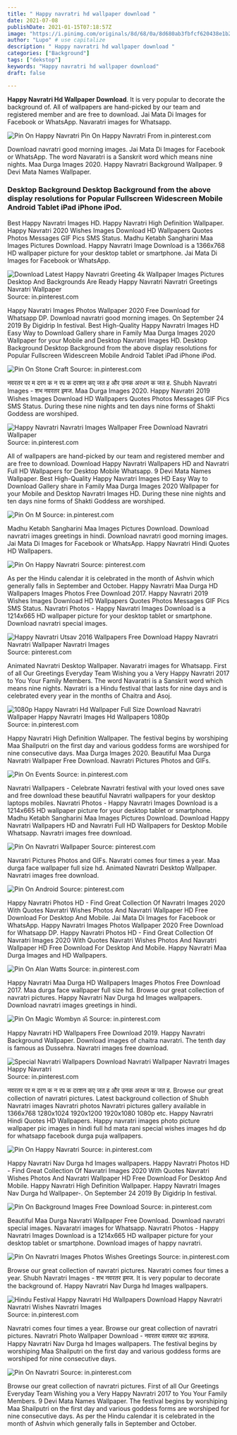 ```yaml
---
title: " Happy navratri hd wallpaper download "
date: 2021-07-08
publishDate: 2021-01-15T07:18:57Z
image: "https://i.pinimg.com/originals/8d/68/0a/8d680ab3fbfcf620438e1b27b09ee2ba.jpg"
author: "Lupo" # use capitalize
description: " Happy navratri hd wallpaper download "
categories: ["Background"]
tags: ["dekstop"]
keywords: "Happy navratri hd wallpaper download"
draft: false

---
```



**Happy Navratri Hd Wallpaper Download**. It is very popular to decorate the background of. All of wallpapers are hand-picked by our team and registered member and are free to download. Jai Mata Di Images for Facebook or WhatsApp. Navaratri images for Whatsapp.

![Pin On Happy Navratri](https://i.pinimg.com/originals/f8/1a/ce/f81ace4a7bc0be4e681d1200be96b522.gif "Pin On Happy Navratri")
Pin On Happy Navratri From in.pinterest.com


Download navratri good morning images. Jai Mata Di Images for Facebook or WhatsApp. The word Navaratri is a Sanskrit word which means nine nights. Maa Durga Images 2020. Happy Navratri Background Wallpaper. 9 Devi Mata Names Wallpaper.

### Desktop Background Desktop Background from the above display resolutions for Popular Fullscreen Widescreen Mobile Android Tablet iPad iPhone iPod.

Best Happy Navratri Images HD. Happy Navratri High Definition Wallpaper. Happy Navratri 2020 Wishes Images Download HD Wallpapers Quotes Photos Messages GIF Pics SMS Status. Madhu Ketabh Sangharini Maa Images Pictures Download. Happy Navratri Image Download is a 1366x768 HD wallpaper picture for your desktop tablet or smartphone. Jai Mata Di Images for Facebook or WhatsApp.


![Download Latest Happy Navratri Greeting 4k Wallpaper Images Pictures Desktop And Backgrounds Are Ready Happy Navratri Navratri Greetings Navratri Wallpaper](https://i.pinimg.com/originals/b2/7a/fb/b27afb4f9e562a789b809f116c692263.jpg "Download Latest Happy Navratri Greeting 4k Wallpaper Images Pictures Desktop And Backgrounds Are Ready Happy Navratri Navratri Greetings Navratri Wallpaper")
Source: in.pinterest.com

Happy Navratri Images Photos Wallpaper 2020 Free Download for Whatsapp DP. Download navratri good morning images. On September 24 2019 By Digidrip In festival. Best High-Quality Happy Navratri Images HD Easy Way to Download Gallery share in Family Maa Durga Images 2020 Wallpaper for your Mobile and Desktop Navratri Images HD. Desktop Background Desktop Background from the above display resolutions for Popular Fullscreen Widescreen Mobile Android Tablet iPad iPhone iPod.

![Pin On Stone Craft](https://i.pinimg.com/originals/59/4d/29/594d2989008e89a3453ba5319cb8c507.jpg "Pin On Stone Craft")
Source: in.pinterest.com

नवरतर पर म दरग क न रप क दरशन कए जत ह और उनक अरधन क जत ह. Shubh Navratri Images - शभ नवरतर इमज. Maa Durga Images 2020. Happy Navratri 2019 Wishes Images Download HD Wallpapers Quotes Photos Messages GIF Pics SMS Status. During these nine nights and ten days nine forms of Shakti Goddess are worshiped.

![Happy Navratri Navratri Images Wallpaper Free Download Navratri Wallpaper](https://i.pinimg.com/originals/86/4f/48/864f48e4dd1bb58766b9d6f448ac9649.jpg "Happy Navratri Navratri Images Wallpaper Free Download Navratri Wallpaper")
Source: in.pinterest.com

All of wallpapers are hand-picked by our team and registered member and are free to download. Download Happy Navratri Wallpapers HD and Navratri Full HD Wallpapers for Desktop Mobile Whatsapp. 9 Devi Mata Names Wallpaper. Best High-Quality Happy Navratri Images HD Easy Way to Download Gallery share in Family Maa Durga Images 2020 Wallpaper for your Mobile and Desktop Navratri Images HD. During these nine nights and ten days nine forms of Shakti Goddess are worshiped.

![Pin On M](https://i.pinimg.com/736x/29/ba/3a/29ba3a42552aed91b8fc87bfb069ad44.jpg "Pin On M")
Source: in.pinterest.com

Madhu Ketabh Sangharini Maa Images Pictures Download. Download navratri images greetings in hindi. Download navratri good morning images. Jai Mata Di Images for Facebook or WhatsApp. Happy Navratri Hindi Quotes HD Wallpapers.

![Pin On Happy Navratri](https://i.pinimg.com/originals/ba/be/7c/babe7c75daadb4ecf08d33ea7ba17873.jpg "Pin On Happy Navratri")
Source: pinterest.com

As per the Hindu calendar it is celebrated in the month of Ashvin which generally falls in September and October. Happy Navratri Maa Durga HD Wallpapers Images Photos Free Download 2017. Happy Navratri 2019 Wishes Images Download HD Wallpapers Quotes Photos Messages GIF Pics SMS Status. Navratri Photos - Happy Navratri Images Download is a 1214x665 HD wallpaper picture for your desktop tablet or smartphone. Download navratri special images.

![Happy Navratri Utsav 2016 Wallpapers Free Download Happy Navratri Navratri Wallpaper Navratri Images](https://i.pinimg.com/originals/09/ae/63/09ae63765236d297db88094eadd1a26d.jpg "Happy Navratri Utsav 2016 Wallpapers Free Download Happy Navratri Navratri Wallpaper Navratri Images")
Source: pinterest.com

Animated Navratri Desktop Wallpaper. Navaratri images for Whatsapp. First of all Our Greetings Everyday Team Wishing you a Very Happy Navratri 2017 to You Your Family Members. The word Navaratri is a Sanskrit word which means nine nights. Navratri is a Hindu festival that lasts for nine days and is celebrated every year in the months of Chaitra and Asoj.

![1080p Happy Navratri Hd Wallpaper Full Size Download Navratri Wallpaper Happy Navratri Images Hd Wallpapers 1080p](https://i.pinimg.com/originals/04/f1/a8/04f1a85f83b206c7b4ae80f5f66b91bf.jpg "1080p Happy Navratri Hd Wallpaper Full Size Download Navratri Wallpaper Happy Navratri Images Hd Wallpapers 1080p")
Source: in.pinterest.com

Happy Navratri High Definition Wallpaper. The festival begins by worshiping Maa Shailputri on the first day and various goddess forms are worshiped for nine consecutive days. Maa Durga Images 2020. Beautiful Maa Durga Navratri Wallpaper Free Download. Navratri Pictures Photos and GIFs.

![Pin On Events](https://i.pinimg.com/originals/bc/5d/46/bc5d46e0d92e1f5d5d4ee303318a9ec2.jpg "Pin On Events")
Source: in.pinterest.com

Navratri Wallpapers - Celebrate Navratri festival with your loved ones save and free download these beautiful Navratri wallpapers for your desktop laptops mobiles. Navratri Photos - Happy Navratri Images Download is a 1214x665 HD wallpaper picture for your desktop tablet or smartphone. Madhu Ketabh Sangharini Maa Images Pictures Download. Download Happy Navratri Wallpapers HD and Navratri Full HD Wallpapers for Desktop Mobile Whatsapp. Navratri images free download.

![Pin On Navratri Wallpaper](https://i.pinimg.com/originals/d7/25/ae/d725ae8a12ec057a43bfa8c13ad88b1e.jpg "Pin On Navratri Wallpaper")
Source: pinterest.com

Navratri Pictures Photos and GIFs. Navratri comes four times a year. Maa durga face wallpaper full size hd. Animated Navratri Desktop Wallpaper. Navratri images free download.

![Pin On Android](https://i.pinimg.com/originals/79/e6/8d/79e68da3134ec6912f838b5375906804.jpg "Pin On Android")
Source: pinterest.com

Happy Navratri Photos HD - Find Great Collection Of Navratri Images 2020 With Quotes Navratri Wishes Photos And Navratri Wallpaper HD Free Download For Desktop And Mobile. Jai Mata Di Images for Facebook or WhatsApp. Happy Navratri Images Photos Wallpaper 2020 Free Download for Whatsapp DP. Happy Navratri Photos HD - Find Great Collection Of Navratri Images 2020 With Quotes Navratri Wishes Photos And Navratri Wallpaper HD Free Download For Desktop And Mobile. Happy Navratri Maa Durga Images and HD Wallpapers.

![Pin On Alan Watts](https://i.pinimg.com/736x/dd/1d/a3/dd1da3e14376cf3d86a337714e5d57a2.jpg "Pin On Alan Watts")
Source: in.pinterest.com

Happy Navratri Maa Durga HD Wallpapers Images Photos Free Download 2017. Maa durga face wallpaper full size hd. Browse our great collection of navratri pictures. Happy Navratri Nav Durga hd Images wallpapers. Download navratri images greetings in hindi.

![Pin On Magic Wombyn ॐ](https://i.pinimg.com/736x/da/5e/a2/da5ea22e647bda3cfaab6759a082a181.jpg "Pin On Magic Wombyn ॐ")
Source: in.pinterest.com

Happy Navratri HD Wallpapers Free Download 2019. Happy Navratri Background Wallpaper. Download images of chaitra navratri. The tenth day is famous as Dussehra. Navratri images free download.

![Special Navratri Wallpapers Download Navratri Wallpaper Navratri Images Happy Navratri](https://i.pinimg.com/originals/12/44/d3/1244d31bc2637c89c7557dea774651f2.jpg "Special Navratri Wallpapers Download Navratri Wallpaper Navratri Images Happy Navratri")
Source: in.pinterest.com

नवरतर पर म दरग क न रप क दरशन कए जत ह और उनक अरधन क जत ह. Browse our great collection of navratri pictures. Latest background collection of Shubh Navratri images Navratri photos Navratri pictures gallery available in 1366x768 1280x1024 1920x1200 1920x1080 1080p etc. Happy Navratri Hindi Quotes HD Wallpapers. Happy navratri images photo picture wallpaper pic images in hindi full hd mata rani special wishes images hd dp for whatsapp facebook durga puja wallpapers.

![Pin On Happy Navratri](https://i.pinimg.com/originals/f8/1a/ce/f81ace4a7bc0be4e681d1200be96b522.gif "Pin On Happy Navratri")
Source: in.pinterest.com

Happy Navratri Nav Durga hd Images wallpapers. Happy Navratri Photos HD - Find Great Collection Of Navratri Images 2020 With Quotes Navratri Wishes Photos And Navratri Wallpaper HD Free Download For Desktop And Mobile. Happy Navratri High Definition Wallpaper. Happy Navratri Images Nav Durga hd Wallpaper-. On September 24 2019 By Digidrip In festival.

![Pin On Background Images Free Download](https://i.pinimg.com/736x/15/9c/30/159c30964dc35fa5749da73c32b41484.jpg "Pin On Background Images Free Download")
Source: in.pinterest.com

Beautiful Maa Durga Navratri Wallpaper Free Download. Download navratri special images. Navaratri images for Whatsapp. Navratri Photos - Happy Navratri Images Download is a 1214x665 HD wallpaper picture for your desktop tablet or smartphone. Download images of happy navratri.

![Pin On Navratri Images Photos Wishes Greetings](https://i.pinimg.com/736x/2b/3b/33/2b3b333c2e5cf15776ccc7732394f64c.jpg "Pin On Navratri Images Photos Wishes Greetings")
Source: in.pinterest.com

Browse our great collection of navratri pictures. Navratri comes four times a year. Shubh Navratri Images - शभ नवरतर इमज. It is very popular to decorate the background of. Happy Navratri Nav Durga hd Images wallpapers.

![Hindu Festival Happy Navratri Hd Wallpapers Download Happy Navratri Navratri Wishes Navratri Images](https://i.pinimg.com/originals/2f/8e/4d/2f8e4d8493a54e7d68fd58fd4bc4e473.jpg "Hindu Festival Happy Navratri Hd Wallpapers Download Happy Navratri Navratri Wishes Navratri Images")
Source: in.pinterest.com

Navratri comes four times a year. Browse our great collection of navratri pictures. Navratri Photo Wallpaper Download - नवरतर वलपपर फट डउनलड. Happy Navratri Nav Durga hd Images wallpapers. The festival begins by worshiping Maa Shailputri on the first day and various goddess forms are worshiped for nine consecutive days.

![Pin On Navratri](https://i.pinimg.com/originals/8d/68/0a/8d680ab3fbfcf620438e1b27b09ee2ba.jpg "Pin On Navratri")
Source: in.pinterest.com

Browse our great collection of navratri pictures. First of all Our Greetings Everyday Team Wishing you a Very Happy Navratri 2017 to You Your Family Members. 9 Devi Mata Names Wallpaper. The festival begins by worshiping Maa Shailputri on the first day and various goddess forms are worshiped for nine consecutive days. As per the Hindu calendar it is celebrated in the month of Ashvin which generally falls in September and October.

